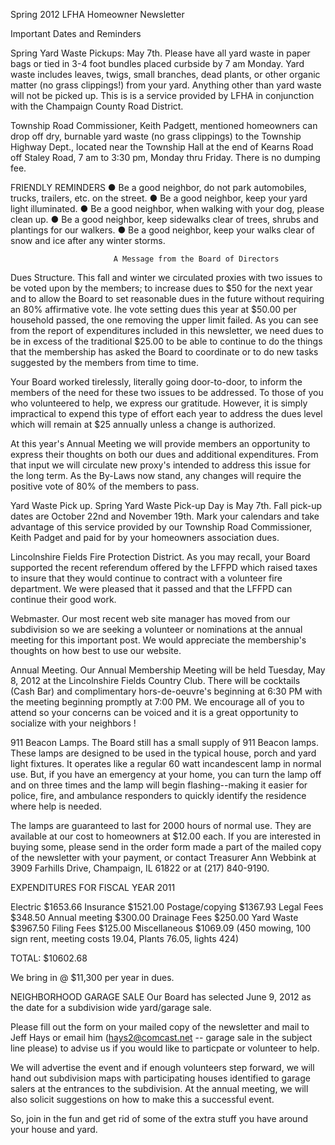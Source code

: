 Spring 2012
                                 LFHA Homeowner Newsletter

Important Dates and Reminders

Spring Yard Waste Pickups: May 7th. Please have all yard waste in
paper bags or tied in 3-4 foot bundles placed curbside by 7 am
Monday. Yard waste includes leaves, twigs, small branches, dead
plants, or other organic matter (no grass clippings!) from your
yard. Anything other than yard waste will not be picked up. This is
is a service provided by LFHA in conjunction with the Champaign
County Road District.

Township Road Commissioner, Keith Padgett, mentioned homeowners can
drop off dry, burnable yard waste (no grass clippings) to the
Township Highway Dept., located near the Township Hall at the end of
Kearns Road off Staley Road, 7 am to 3:30 pm, Monday thru Friday.
There is no dumping fee.

FRIENDLY REMINDERS 
●  Be a good neighbor, do not park automobiles, trucks, trailers,
etc. on the street. 
●  Be a good neighbor, keep your yard light illuminated.
●  Be a good neighbor, when walking with your dog, please clean up. 
●  Be a good neighbor, keep sidewalks clear of trees, shrubs and
plantings for our walkers.
●  Be a good neighbor, keep your walks clear of snow and ice after
any winter storms. 

                           A Message from the Board of Directors

Dues Structure. 
    This fall and winter we circulated proxies with two issues to be
voted upon by the members; to increase dues to $50 for the next year
and to allow the Board to set reasonable dues in the future without
requiring an 80% affirmative vote. Ihe vote setting dues this year
at $50.00 per household passed, the one removing the upper limit
failed. As you can see from the report of expenditures included in
this newsletter, we need dues to be in excess of the traditional
$25.00 to be able to continue to do the things that the membership
has asked the Board to coordinate or to do new tasks suggested by
the members from time to time.

Your Board worked tirelessly, literally going door-to-door, to
inform the members of the need for these two issues to be addressed.
To those of you who volunteered to help, we express our gratitude.
However, it is simply impractical to expend this type of effort each
year to address the dues level which will remain at $25 annually
unless a change is authorized.

At this year's Annual Meeting we will provide members an opportunity
to express their thoughts on both our dues and additional
expenditures. From that input we will circulate new proxy's intended
to address this issue for the long term. As the By-Laws now stand,
any changes will require the positive vote of 80% of the members to
pass.

Yard Waste Pick up. 
    Spring Yard Waste Pick-up Day is May 7th. Fall pick-up dates are
October 22nd and November 19th. Mark your calendars and take
advantage of this service provided by our Township Road
Commissioner, Keith Padget and paid for by your homeowners
association dues.

Lincolnshire Fields Fire Protection District. 
    As you may recall, your Board supported the recent referendum
offered by the LFFPD which raised taxes to insure that they would
continue to contract with a volunteer fire department. We were
pleased that it passed and that the LFFPD can continue their good
work.

Webmaster. 
    Our most recent web site manager has moved from our subdivision
so we are seeking a volunteer or nominations at the annual meeting
for this important post. We would appreciate the membership's
thoughts on how best to use our website.

Annual Meeting. 
    Our Annual Membership Meeting will be held Tuesday, May 8, 2012
at the Lincolnshire Fields Country Club. There will be cocktails
(Cash Bar) and complimentary hors-de-oeuvre's beginning at 6:30 PM
with the meeting beginning promptly at 7:00 PM. We encourage all of
you to attend so your concerns can be voiced and it is a great
opportunity to socialize with your neighbors !

911 Beacon Lamps. 
    The Board still has a small supply of 911 Beacon lamps. These
lamps are designed to be used in the typical house, porch and yard
light fixtures. It operates like a regular 60 watt incandescent lamp
in normal use. But, if you have an emergency at your home, you can
turn the lamp off and on three times and the lamp will begin
flashing--making it easier for police, fire, and ambulance
responders to quickly identify the residence where help is needed.

The lamps are guaranteed to last for 2000 hours of normal use. They
are available at our cost to homeowners at $12.00 each. If you are
interested in buying some, please send in the order form made a part
of the mailed copy of the newsletter with your payment, or contact
Treasurer Ann Webbink at 3909 Farhills Drive, Champaign, IL 61822 or
at (217) 840-9190. 

EXPENDITURES FOR FISCAL YEAR 2011

Electric    $1653.66
Insurance     $1521.00
Postage/copying   $1367.93
Legal Fees    $348.50
Annual meeting  $300.00
Drainage Fees   $250.00
Yard Waste    $3967.50
Filing Fees     $125.00
Miscellaneous   $1069.09 (450 mowing, 100 sign rent, meeting costs
19.04, Plants 76.05, lights 424)

TOTAL:    $10602.68

We bring in @ $11,300 per year in dues.

NEIGHBORHOOD GARAGE SALE
    Our Board has selected June 9, 2012 as the date for a
subdivision wide yard/garage sale.

Please fill out the form on your mailed copy of the newsletter and
mail to Jeff Hays or email him (hays2@comcast.net -- garage sale in
the subject line please) to advise us if you would like to
particpate or volunteer to help.

We will advertise the event and if enough volunteers step forward,
we will hand out subdivision maps with participating houses
identified to garage salers at the entrances to the subdivision. At
the annual meeting, we will also solicit suggestions on how to make
this a successful event.

So, join in the fun and get rid of some of the extra stuff you have
around your house and yard. 
